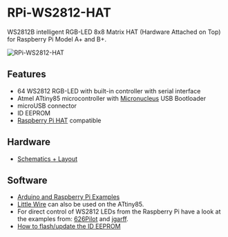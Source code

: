 # RPi-WS2812-HAT
WS2812B intelligent RGB-LED 8x8 Matrix HAT (Hardware Attached on Top) for Raspberry Pi Model A+ and B+.


![RPi-WS2812-HAT](https://raw.github.com/watterott/RPi-WS2812-HAT/master/img/rpi-ws2812-hat.jpg)


## Features
* 64 WS2812 RGB-LED with built-in controller with serial interface
* Atmel ATtiny85 microcontroller with [Micronucleus](https://github.com/micronucleus/micronucleus) USB Bootloader
* microUSB connector
* ID EEPROM
* [Raspberry Pi HAT](https://github.com/raspberrypi/hats) compatible


## Hardware
* [Schematics + Layout](https://github.com/watterott/RPi-WS2812-HAT/tree/master/pcb)


## Software
* [Arduino and Raspberry Pi Examples](https://github.com/watterott/RPi-WS2812-HAT/tree/master/src)
* [Little Wire](http://littlewire.cc) can also be used on the ATtiny85.
* For direct control of WS2812 LEDs from the Raspberry Pi have a look at the examples from: [626Pilot](https://github.com/626Pilot/RaspberryPi-NeoPixel-WS2812) and [jgarff](https://github.com/jgarff/rpi_ws281x).
* [How to flash/update the ID EEPROM](https://github.com/watterott/RPi-WS2812-HAT/blob/master/docu/EEPROM.md)
